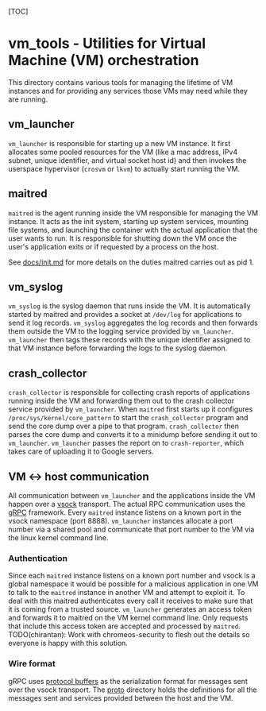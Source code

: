 [TOC]

# vm_tools - Utilities for Virtual Machine (VM) orchestration

This directory contains various tools for managing the lifetime of VM instances
and for providing any services those VMs may need while they are running.

## vm_launcher

`vm_launcher` is responsible for starting up a new VM instance.  It first
allocates some pooled resources for the VM (like a mac address, IPv4 subnet,
unique identifier, and virtual socket host id) and then invokes the userspace
hypervisor (`crosvm` or `lkvm`) to actually start running the VM.

## maitred

`maitred` is the agent running inside the VM responsible for managing
the VM instance.  It acts as the init system, starting up system services,
mounting file systems, and launching the container with the actual application
that the user wants to run.  It is responsible for shutting down the VM once the
user's application exits or if requested by a process on the host.

See [docs/init.md](docs/init.md) for more details on the duties maitred carries
out as pid 1.

## vm_syslog

`vm_syslog` is the syslog daemon that runs inside the VM.  It is automatically
started by maitred and provides a socket at `/dev/log` for applications to send
it log records.  `vm_syslog` aggregates the log records and then forwards them
outside the VM to the logging service provided by `vm_launcher`.  `vm_launcher`
then tags these records with the unique identifier assigned to that VM instance
before forwarding the logs to the syslog daemon.

## crash_collector

`crash_collector` is responsible for collecting crash reports of applications
running inside the VM and forwarding them out to the crash collector service
provided by `vm_launcher`.  When `maitred` first starts up it configures
`/proc/sys/kernel/core_pattern` to start the `crash_collector` program and send
the core dump over a pipe to that program.  `crash_collector` then parses the
core dump and converts it to a minidump before sending it out to `vm_launcher`.
`vm_launcher` passes the report on to `crash-reporter`, which takes care of
uploading it to Google servers.

## VM <-> host communication

All communication between `vm_launcher` and the applications inside the VM
happen over a [vsock](https://lwn.net/Articles/695981/) transport. The actual
RPC communication uses the [gRPC](http://grpc.io) framework. Every `maitred`
instance listens on a known port in the vsock namespace (port 8888).
`vm_launcher` instances allocate a port number via a shared pool and communicate
that port number to the VM via the linux kernel command line.

### Authentication

Since each `maitred` instance listens on a known port number and vsock is a
global namespace it would be possible for a malicious application in one VM to
talk to the `maitred` instance in another VM and attempt to exploit it.  To deal
with this maitred authenticates every call it receives to make sure that it is
coming from a trusted source.  `vm_launcher` generates an access token and
forwards it to maitred on the VM kernel command line.  Only requests that include
this access token are accepted and processed by `maitred`.  TODO(chirantan): Work
with chromeos-security to flesh out the details so everyone is happy with this
solution.

### Wire format

gRPC uses [protocol buffers](https://developers.google.com/protocol-buffers) as
the serialization format for messages sent over the vsock transport.  The
[proto](proto/) directory holds the definitions for all the messages sent and
services provided between the host and the VM.
